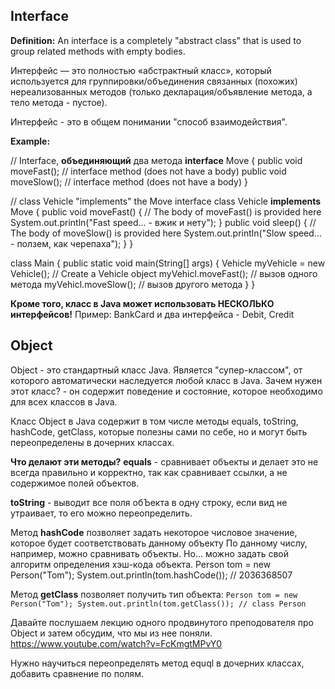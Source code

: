 ## Interface
**Definition:**
An interface is a completely "abstract class" that is used to group related methods
with empty bodies.

Интерфейс — это полностью «абстрактный класс», который используется для группировки/объединения
связанных (похожих) нереализованных методов (только декларация/объявление метода, а тело метода - пустое).

Интерфейс - это в общем понимании "способ взаимодействия".

**Example:**

// Interface, **объединяющий** два метода
**interface** Move {
public void moveFast(); // interface method (does not have a body)
public void moveSlow(); // interface method (does not have a body)
}

// class Vehicle "implements" the Move interface
class Vehicle **implements** Move {
public void moveFast() {
// The body of moveFast() is provided here
System.out.println("Fast speed... - вжик и нету");
}
public void sleep() {
// The body of moveSlow() is provided here
System.out.println("Slow speed... - ползем, как черепаха");
}
}

class Main {
public static void main(String[] args) {
Vehicle myVehicle = new Vehicle();  // Create a Vehicle object
myVehicl.moveFast(); // вызов одного метода
myVehicl.moveSlow(); // вызов другого метода
}
}

**Кроме того, класс в Java может использовать НЕСКОЛЬКО интерфейсов!**
Пример: BankCard и два интерфейса - Debit, Credit

## Object
Object - это стандартный класс Java. Является "супер-классом", от которого автоматически наследуется любой класс в Java.
Зачем нужен этот класс? - он содержит поведение и состояние, которое необходимо для всех классов в Java.

Класс Object в Java содержит в том числе методы equals, toString, hashCode, getClass,
которые полезны сами по себе, но и могут быть переопределены в дочерних классах.

**Что делают эти методы?**
**equals** - сравнивает объекты и делает это не всегда правильно и корректно, так как сравнивает ссылки,
а не содержимое полей объектов.

**toString** - выводит все поля обЪекта в одну строку, если вид не утраивает, то его можно переопределить.

Метод **hashCode** позволяет задать некоторое числовое значение, которое будет соответствовать данному объекту
По данному числу, например, можно сравнивать объекты. Но... можно задать свой алгоритм определения
хэш-кода объекта.
Person tom = new Person("Tom");
System.out.println(tom.hashCode()); // 2036368507

Метод **getClass** позволяет получить тип объекта:
`Person tom = new Person("Tom");
System.out.println(tom.getClass()); // class Person`

Давайте послушаем лекцию одного продвинутого преподователя про Object
и затем обсудим, что мы из нее поняли.
https://www.youtube.com/watch?v=FcKmgtMPvY0

Нужно научиться переопределять метод equql в дочерних классах, добавить сравнение по полям.